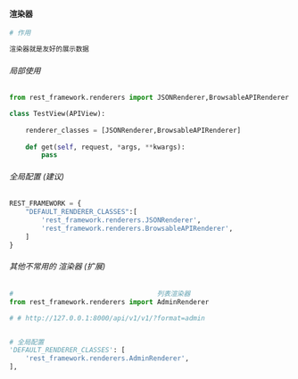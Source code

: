 #### 渲染器

~~~python
# 作用

渲染器就是友好的展示数据
~~~



###### 局部使用

~~~python
from rest_framework.renderers import JSONRenderer,BrowsableAPIRenderer

class TestView(APIView):
    
    renderer_classes = [JSONRenderer,BrowsableAPIRenderer]
    
    def get(self, request, *args, **kwargs):
        pass
~~~



###### 全局配置 (建议)

~~~python
REST_FRAMEWORK = {
    "DEFAULT_RENDERER_CLASSES":[
        'rest_framework.renderers.JSONRenderer',
        'rest_framework.renderers.BrowsableAPIRenderer',
    ]
}
~~~



###### 其他不常用的 渲染器 (扩展)

~~~python
#                                    列表渲染器
from rest_framework.renderers import AdminRenderer

# # http://127.0.0.1:8000/api/v1/v1/?format=admin


# 全局配置
'DEFAULT_RENDERER_CLASSES': [
    'rest_framework.renderers.AdminRenderer',
],
~~~

